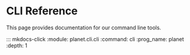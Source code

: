 # CLI Reference

This page provides documentation for our command line tools.

::: mkdocs-click
    :module: planet.cli.cli
    :command: cli
    :prog_name: planet
    :depth: 1
